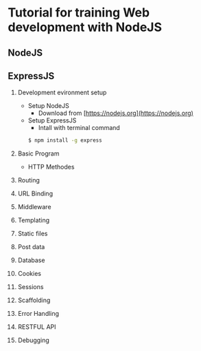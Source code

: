 # Tutorial for training Web development with NodeJS #

## NodeJS ##

## ExpressJS ##

1. Development evironment setup
    * Setup NodeJS
        * Download from [https://nodejs.org](https://nodejs.org)
    * Setup ExpressJS
        * Intall with terminal command
        ```bash
        $ npm install -g express
        ```

2. Basic Program
    * HTTP Methodes
3. Routing
4. URL Binding
5. Middleware
6. Templating
7. Static files
8. Post data
9. Database
10. Cookies
11. Sessions
12. Scaffolding
13. Error Handling
14. RESTFUL API
15. Debugging